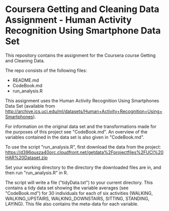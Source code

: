 #  Coursera Getting and Cleaning Data Assignment - Human Activity Recognition Using Smartphone Data Set 

This repository contains the assignment for the Coursera course Getting and Cleaning Data. 

The repo consists of the following files:
* README.md
* CodeBook.md
* run_analysis.R

This assignment uses the Human Activity Recognition Using Smartphones Data Set (available from http://archive.ics.uci.edu/ml/datasets/Human+Activity+Recognition+Using+Smartphones). 

For information on the original data set and the transformations made for the purposes of this project see "CodeBook.md". An overview of the variables contained in the data set is also given in "CodeBook.md".

To use the script "run_analysis.R", first download the data from the project: https://d396qusza40orc.cloudfront.net/getdata%2Fprojectfiles%2FUCI%20HAR%20Dataset.zip 

Set your working directory to the directory the downloaded files are in, and then run "run_analysis.R" in R. 

The script will write a file ("tidyData.txt") to your current directory. This contains a tidy data set showing the variable averages (see "CodeBook.md") for 30 individuals for each of six activities (WALKING, WALKING_UPSTAIRS, WALKING_DOWNSTAIRS, SITTING, STANDING, LAYING). This file also contains the meta-data for each variable.
